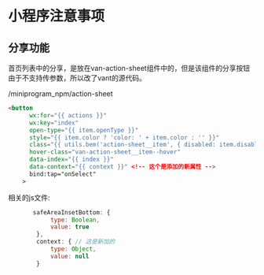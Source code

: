 
# 小程序注意事项

## 分享功能

首页列表中的分享，是放在van-action-sheet组件中的，但是该组件的分享按钮由于不支持传参数，所以改了vant的源代码。

/miniprogram_npm/action-sheet

```html
<button
      wx:for="{{ actions }}"
      wx:key="index"
      open-type="{{ item.openType }}"
      style="{{ item.color ? 'color: ' + item.color : '' }}"
      class="{{ utils.bem('action-sheet__item', { disabled: item.disabled || item.loading }) }} van-hairline--top {{ item.className || '' }}"
      hover-class="van-action-sheet__item--hover"
      data-index="{{ index }}"
      data-context="{{ context }}" <!-- 这个是添加的新属性 -->
      bind:tap="onSelect"
    >
```

相关的js文件:

```js
       safeAreaInsetBottom: {
            type: Boolean,
            value: true
        },
        context: { // 这是新加的
            type: Object,
            value: null
        }
```